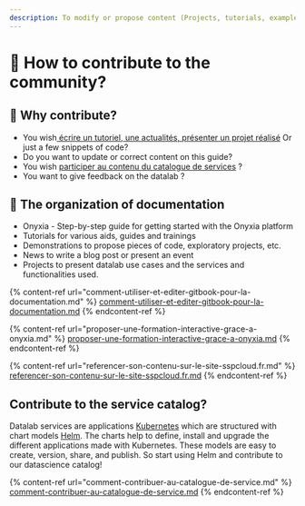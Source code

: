 ```yaml
---
description: To modify or propose content (Projects, tutorials, examples, etc.)
---
```


# 🤝 How to contribute to the community?

## 🤝 Why contribute?

* You wish[ écrire un tutoriel, une actualités, présenter un projet réalisé](comment-utiliser-et-editer-gitbook-pour-la-documentation.md) Or just a few snippets of code?
* Do you want to update or correct content on this guide?
* You wish [participer au contenu du catalogue de services](comment-contribuer-au-catalogue-de-service.md) ?
* You want to give feedback on the datalab ?

## 🚩 The organization of documentation

* Onyxia - Step-by-step guide for getting started with the Onyxia platform
* Tutorials for various aids, guides and trainings
* Demonstrations to propose pieces of code, exploratory projects, etc.
* News to write a blog post or present an event
* Projects to present datalab use cases and the services and functionalities used.

{% content-ref url="comment-utiliser-et-editer-gitbook-pour-la-documentation.md" %}
[comment-utiliser-et-editer-gitbook-pour-la-documentation.md](comment-utiliser-et-editer-gitbook-pour-la-documentation.md)
{% endcontent-ref %}

{% content-ref url="proposer-une-formation-interactive-grace-a-onyxia.md" %}
[proposer-une-formation-interactive-grace-a-onyxia.md](proposer-une-formation-interactive-grace-a-onyxia.md)
{% endcontent-ref %}

{% content-ref url="referencer-son-contenu-sur-le-site-sspcloud.fr.md" %}
[referencer-son-contenu-sur-le-site-sspcloud.fr.md](referencer-son-contenu-sur-le-site-sspcloud.fr.md)
{% endcontent-ref %}

## Contribute to the service catalog?

Datalab services are applications [Kubernetes](https://kubernetes.io/docs/home/) which are structured with chart models [Helm](https://helm.sh). The charts help to define, install and upgrade the different applications made with Kubernetes. These models are easy to create, version, share, and publish. So start using Helm and contribute to our datascience catalog!

{% content-ref url="comment-contribuer-au-catalogue-de-service.md" %}
[comment-contribuer-au-catalogue-de-service.md](comment-contribuer-au-catalogue-de-service.md)
{% endcontent-ref %}
